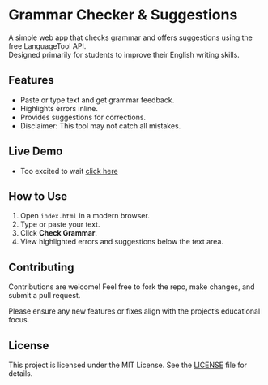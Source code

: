 # Grammar Checker & Suggestions

A simple web app that checks grammar and offers suggestions using the free LanguageTool API.  
Designed primarily for students to improve their English writing skills.

## Features

- Paste or type text and get grammar feedback.
- Highlights errors inline.
- Provides suggestions for corrections.
- Disclaimer: This tool may not catch all mistakes.

## Live Demo
- Too excited to wait [click here](https://maishamagicast.github.io/Grammar-Checker/) 

## How to Use

1. Open `index.html` in a modern browser.
2. Type or paste your text.
3. Click **Check Grammar**.
4. View highlighted errors and suggestions below the text area.

## Contributing

Contributions are welcome! Feel free to fork the repo, make changes, and submit a pull request.

Please ensure any new features or fixes align with the project’s educational focus.

## License

This project is licensed under the MIT License. See the [LICENSE](./LICENSE) file for details.



